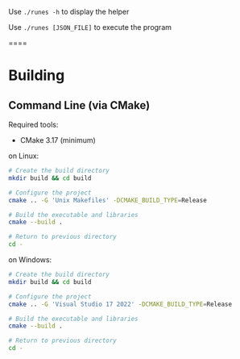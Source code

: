 Use `./runes -h` to display the helper

Use `./runes [JSON_FILE]` to execute the program

====

# Building

## Command Line (via CMake)

Required tools:
- CMake 3.17 (minimum)

on Linux:
```sh
# Create the build directory
mkdir build && cd build

# Configure the project
cmake .. -G 'Unix Makefiles' -DCMAKE_BUILD_TYPE=Release

# Build the executable and libraries
cmake --build .

# Return to previous directory
cd -
```

on Windows:
```sh
# Create the build directory
mkdir build && cd build

# Configure the project
cmake .. -G 'Visual Studio 17 2022' -DCMAKE_BUILD_TYPE=Release

# Build the executable and libraries
cmake --build .

# Return to previous directory
cd -
```
